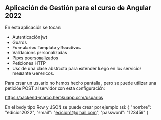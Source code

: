 ## Aplicación de Gestión para el curso de Angular 2022

En esta aplicación se tocan:

- Autenticación jwt
- Guards
- Formularios Template y Reactivos.
- Validacions personalizadas
- Pipes poersonalizados
- Peticiones HTTP
- Uso de una clase abstracta para extender luego en los servicios mediante Genéricos.


Para crear un usuario no hemos hecho pantalla , pero se puede utilizar una petición POST al servidor con esta configuración:

https://backend-marco.herokuapp.com/usuarios

En el body tipo Row y JSON se puede crear por ejemplo así:
{
    "nombre": "edicion2022",
    "email": "edicion1@gmail.com",
    "password": "123456"
}

